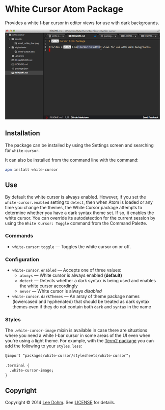 # White Cursor Atom Package

Provides a white I-bar cursor in editor views for use with dark backgrounds.

![White Cursor animation](https://raw.githubusercontent.com/lee-dohm/white-cursor/master/WhiteCursor.gif)

## Installation

The package can be installed by using the Settings screen and searching for `white-cursor`.

It can also be installed from the command line with the command:

```bash
apm install white-cursor
```

## Use

By default the white cursor is always enabled. However, if you set the `white-cursor.enabled` setting to `detect`, then when Atom is loaded or any time you change the themes, the White Cursor package attempts to determine whether you have a dark syntax theme set. If so, it enables the white cursor. You can override its autodetection for the current session by using the `White Cursor: Toggle` command from the Command Palette.

### Commands

* `white-cursor:toggle` &mdash; Toggles the white cursor on or off.

### Configuration

* `white-cursor.enabled` &mdash; Accepts one of three values:
    * `always` &mdash; White cursor is always enabled **(default)**
    * `detect` &mdash; Detects whether a dark syntax is being used and enables the white cursor accordingly
    * `never` &mdash; White cursor is always *disabled*
* `white-cursor.darkThemes` &mdash; An array of theme package names (lowercased and hyphenated) that should be treated as dark syntax themes even if they do not contain both `dark` and `syntax` in the name

### Styles

The `.white-cursor-image` mixin is available in case there are situations where you need a white I-bar cursor in some areas of the UI even when you're using a light theme. For example, with the [Term2 package](https://atom.io/packages/term2) you can add the following to your `styles.less`:

```LESS
@import "packages/white-cursor/stylesheets/white-cursor";

.terminal {
  .white-cursor-image;
}
```

## Copyright

Copyright &copy; 2014 [Lee Dohm](http://www.lee-dohm.com). See [LICENSE](https://github.com/lee-dohm/white-cursor/blob/master/LICENSE.md) for details.
